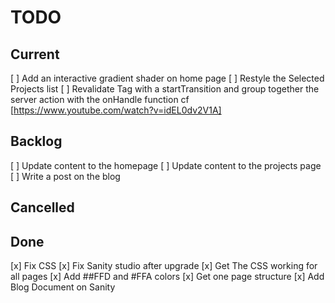 # TODO

## Current

[ ] Add an interactive gradient shader on home page
[ ] Restyle the Selected Projects list
[ ] Revalidate Tag with a startTransition and group together the server action with the onHandle function cf [https://www.youtube.com/watch?v=idEL0dv2V1A]

## Backlog

[ ] Update content to the homepage
[ ] Update content to the projects page
[ ] Write a post on the blog

## Cancelled

## Done

[x] Fix CSS
[x] Fix Sanity studio after upgrade
[x] Get The CSS working for all pages
[x] Add ##FFD and #FFA colors
[x] Get one page structure
[x] Add Blog Document on Sanity
